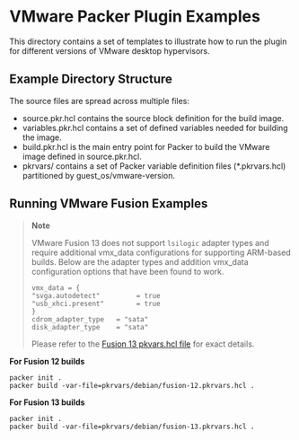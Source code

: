 # VMware Packer Plugin Examples

This directory contains a set of templates to illustrate how to run the plugin for different versions of VMware desktop
hypervisors.

## Example Directory Structure

The source files are spread across multiple files: 
 - source.pkr.hcl contains the source block definition for the build image. 
 - variables.pkr.hcl contains a set of defined variables needed for building the image. 
 - build.pkr.hcl is the main entry point for Packer to build the VMware image defined in source.pkr.hcl.
 - pkrvars/ contains a set of Packer variable definition files (*.pkrvars.hcl) partitioned by guest_os/vmware-version.

## Running VMware Fusion Examples
  > **Note**
  >
  > VMware Fusion 13 does not support `lsilogic` adapter types and require additional vmx_data configurations for
  > supporting ARM-based builds. Below are the adapter types and addition vmx_data configuration options that have been
  > found to work. 
  > 
  > ```hcl
  > vmx_data = {
  > "svga.autodetect"         = true
  > "usb_xhci.present"        = true
  > }
  > cdrom_adapter_type   = "sata"
  > disk_adapter_type    = "sata"
  > ```
  > 
  > Please refer to the [Fusion 13 pkvars.hcl file](pkrvars/debian/fusion-13.pkrvars.hcl) for exact details. 

**For Fusion 12 builds**
```shell
packer init .
packer build -var-file=pkrvars/debian/fusion-12.pkrvars.hcl .
```

**For Fusion 13 builds**
```shell
packer init .
packer build -var-file=pkrvars/debian/fusion-13.pkrvars.hcl .
```

